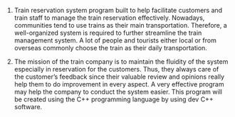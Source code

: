 1. Train reservation system program built to help facilitate customers and train staff to manage the train reservation effectively. Nowadays, communities tend to use trains as their main transportation. Therefore, a well-organized system is required to further streamline the train management system. A lot of people and tourists either local or from overseas commonly choose the train as their daily transportation.

2. The mission of the train company is to maintain the fluidity of the system especially in reservation for the customers. Thus, they always care of the customer’s feedback since their valuable review and opinions really help them to do improvement in every aspect. A very effective program may help the company to conduct the system easier. This program will be created using the C++ programming language by using dev C++ software.

